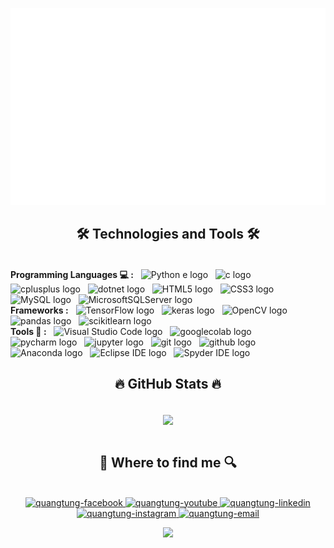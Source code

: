 <p align="center">
<a href="#" target="_blank">
  <img src="svg/quangtung.svg" width="1200" alt="nguyenquangtung" />
</a>

<h2 align="center">🛠 Technologies and Tools 🛠</h2>
<br>
<!-- https://simpleicons.org/ -->
<!-- <span><img src="https://img.shields.io/badge/JavaScript-282C34?logo=javascript&logoColor=F7DF1E" alt="JavaScript logo" title="JavaScript" height="25" /></span>
&nbsp; -->
<!-- <span><img src="https://img.shields.io/badge/TypeScript-282C34?logo=typescript&logoColor=3178C6" alt="TypeScript logo" title="TypeScript" height="25" /></span>
&nbsp; -->
<!-- <span><img src="https://img.shields.io/badge/ReactJS-282C34?logo=react&logoColor=61DAFB" alt="ReactJS logo" title="ReactJS" height="25" /></span>
&nbsp; -->
<!-- <span><img src="https://img.shields.io/badge/Redux-282C34?logo=redux&logoColor=764ABC" alt="Redux logo" title="Redux" height="25" /></span>
&nbsp; -->
<!-- <span><img src="https://img.shields.io/badge/Vue.js-282C34?logo=vue.js&logoColor=4FC08D" alt="Vue.js logo" title="Vue.js" height="25" /></span>
&nbsp; -->
<!-- <span><img src="https://img.shields.io/badge/Nuxt.js-282C34?logo=nuxt.js&logoColor=4FC08D" alt="Nuxt.js logo" title="Nuxt.js" height="25" /></span>
&nbsp; -->
<!-- <span><img src="https://img.shields.io/badge/Node.js-282C34?logo=node.js&logoColor=00F200" alt="Node.js logo" title="Node.js" height="25" /></span>
&nbsp; -->
<!-- <span><img src="https://img.shields.io/badge/Express-282C34?logo=express&logoColor=FFFFFF" alt="Express.js logo" title="Express.js" height="25" /></span>
&nbsp; -->
<!-- <span><img src="https://img.shields.io/badge/MongoDB-282C34?logo=mongodb&logoColor=47A248" alt="MongoDB logo" title="MongoDB" height="25" /></span>
&nbsp; -->
<!-- <span><img src="https://img.shields.io/badge/Tailwind%20CSS-282C34?logo=tailwind-css&logoColor=38B2AC" alt="TailwindCSS logo" title="TailwindCSS" height="25" /></span>
&nbsp; -->
<!-- <span><img src="https://img.shields.io/badge/Three.js-282C34?logo=three.js&logoColor=FFFFFF" alt="Three.js logo" title="Three.js" height="25" /></span>
&nbsp; -->
<!-- <span><img src="https://img.shields.io/badge/Sass-282C34?logo=sass&logoColor=CC6699" alt="SASS logo" title="SASS" height="25" /></span>
&nbsp; -->
<!-- <span><img src="https://img.shields.io/badge/Bootstrap-282C34?logo=bootstrap&logoColor=7952B3" alt="Bootstrap logo" title="Bootstrap" height="25" /></span>
&nbsp;
<span><img src="https://img.shields.io/badge/ESLint-282C34?logo=eslint&logoColor=4B32C3" alt="ESLint logo" title="ESLint" height="25" /></span>
&nbsp; -->
<!-- Programming Languages  -->
<span><b><strong>Programming Languages 💻 :</strong></b></span>
&nbsp;
<span><img src="https://img.shields.io/badge/Python-282C34?logo=python&logoColor=3776AB" alt="Python
e logo" title="Python" height="25" /></span>
&nbsp;
<span><img src="https://img.shields.io/badge/C-282C34?logo=C&logoColor=#A8B9CC" alt="c logo" title="C" height="25" /></span>
&nbsp;
<span><img src="https://img.shields.io/badge/C++-282C34?logo=cplusplus&logoColor=#00599C" alt="cplusplus logo" title="C++" height="25" /></span>
&nbsp;
<span><img src="https://img.shields.io/badge/.Net-282C34?logo=dotnet&logoColor=##512BD4" alt="dotnet logo" title=".Net" height="25" /></span>
&nbsp;
<span><img src="https://img.shields.io/badge/HTML5-282C34?logo=html5&logoColor=E34F26" alt="HTML5 logo" title="HTML5" height="25" /></span>
&nbsp;
<span><img src="https://img.shields.io/badge/CSS3-282C34?logo=css3&logoColor=1572B6" alt="CSS3 logo" title="CSS3" height="25" /></span>
&nbsp;
<span><img src="https://img.shields.io/badge/MySQL-282C34?logo=mySQL&logoColor=4479A1" alt="MySQL logo" title="MySQL" height="25" /></span>
&nbsp;
<span><img src="https://img.shields.io/badge/MicrosoftSQLServer-282C34?logo=microsoftSQLServer&logoColor=CC2927" alt="MicrosoftSQLServer logo" title="Microsoft SQL Server" height="25" /></span>
&nbsp;
<!-- Frameworks -->
</br><span><b><strong>Frameworks :</strong></b></span>
&nbsp;
<span><img src="https://img.shields.io/badge/TensorFlow-282C34?logo=tensorFlow&logoColor=#FF6F00" alt="TensorFlow logo" title="TensorFlow" height="25" /></span>
&nbsp;
<span><img src="https://img.shields.io/badge/keras-282C34?logo=keras&logoColor=#D00000" alt="keras logo" title="keras" height="25" /></span>
&nbsp;
<span><img src="https://img.shields.io/badge/OpenCV-282C34?logo=openCV&logoColor=5C3EE8" alt="OpenCV logo" title="OpenCV" height="25" /></span>
&nbsp;
<span><img src="https://img.shields.io/badge/pandas-282C34?logo=pandas&logoColor=#150458" alt="pandas logo" title="pandas" height="25" /></span>
&nbsp;
<span><img src="https://img.shields.io/badge/scikitlearn-282C34?logo=scikitlearn&logoColor=##F7931E" alt="scikitlearn logo" title="scikitlearn" height="25" /></span>
&nbsp;
<!-- Tools -->
</br><span><b><strong>Tools 🔧 :</strong></b></span>
&nbsp;
<span><img src="https://img.shields.io/badge/VS%20Code-282C34?logo=visual-studio-code&logoColor=007ACC" alt="Visual Studio Code logo" title="Visual Studio Code" height="25" /></span>
&nbsp;
<span><img src="https://img.shields.io/badge/googlecolab-282C34?logo=googlecolab&logoColor=#F9AB00" alt="googlecolab logo" title="googlecolab" height="25" /></span>
&nbsp;
<span><img src="https://img.shields.io/badge/pycharm-282C34?logo=pycharm&logoColor=#000000" alt="pycharm logo" title="pycharm" height="25" /></span>
&nbsp;
<span><img src="https://img.shields.io/badge/jupyter-282C34?logo=jupyter&logoColor=##F37626" alt="jupyter logo" title="jupyter" height="25" /></span>
&nbsp;
<span><img src="https://img.shields.io/badge/git-282C34?logo=git&logoColor=F05032" alt="git logo" title="git" height="25" /></span>
&nbsp;
<span><img src="https://img.shields.io/badge/github-282C34?logo=github&logoColor=#181717" alt="github logo" title="github" height="25" /></span>
&nbsp;
<span><img src="https://img.shields.io/badge/Anaconda-282C34?logo=anaconda&logoColor=44A833" alt="Anaconda logo" title="Anaconda" height="25" /></span>
&nbsp;
<span><img src="https://img.shields.io/badge/EclipseIDE-282C34?logo=eclipseIDE&logoColor=782A90" alt="Eclipse IDE logo" title="Eclipse IDE" height="25" /></span>
&nbsp;
<span><img src="https://img.shields.io/badge/SpyderIDE-282C34?logo=spyderIDE&logoColor=FF0000" alt="Spyder IDE logo" title="Spyder IDE
" height="25" /></span>
&nbsp;
<!-- </br><span><b><strong>Others :</strong></b></span>
&nbsp; -->

<!-- <span><img src="https://img.shields.io/badge/Firebase-282C34?logo=firebase&logoColor=FFCA28" alt="Firebase logo" title="Firebase" height="25" /></span>
&nbsp;
<span><img src="https://img.shields.io/badge/WordPress-282C34?logo=wordPress&logoColor=21759B" alt="WordPress logo" title="WordPress" height="25" /></span>
&nbsp; -->

<br>
<h2 align="center">🔥 GitHub Stats 🔥</h2>
<!-- https://github.com/anuraghazra/github-readme-stats -->
<br>
<div align="center">
  <a href="#" title="nguyenquangtung">
 <img width="400" align="center" src="https://github-readme-stats-git-masterrstaa-rickstaa.vercel.app/api/top-langs/?username=nguyenquangtung&hide=powershell,Mathematica,Ruby,Objective-C,Objective-C%2b%2b,Cuda&title_color=61dafb&text_color=ffffff&icon_color=61dafb&bg_color=20232a&langs_count=8&layout=compact&border_color=61dafb&hide_border=true" />
  </a>
  <!-- <a href="#" title="nguyenquangtung">
    <img align="right" width="434" src="https://github-readme-stats-git-masterrstaa-rickstaa.vercel.app/api?username=nguyenquangtung&show_icons=true&theme=tokyonight&border_color=61dafb&hide_border=true" />
  </a> -->

</div>
<br>
<h2 align="center">🔎 Where to find me 🔍</h2>
<br>
<!-- https://icons8.com -->
<div align="center">
  <a href="https://facebook.com/nqt7301/" target="_blank" rel="noopener noreferrer">
    <img src="https://img.icons8.com/bubbles/100/000000/facebook-new.png" alt="quangtung-facebook" />
  </a>
  <a href="https://www.youtube.com/@tungquangnguyen731" target="_blank" rel="noopener noreferrer">
    <img src="https://img.icons8.com/bubbles/100/000000/youtube-squared.png" alt="quangtung-youtube" />
  </a>
  <a href="https://www.linkedin.com/in/tungnguyen73" target="blank">
    <img src="https://img.icons8.com/bubbles/100/000000/linkedin.png" alt="quangtung-linkedin" />
  </a>
  <a href="https://www.instagram.com/nguyentung7301/" target="_blank" rel="noopener noreferrer">
    <img src="https://img.icons8.com/bubbles/100/000000/instagram.png" alt="quangtung-instagram" />
  </a>
  <a href="mailto:quangtung.work73@gmail.com" target="_blank" rel="noopener noreferrer">
    <img src="https://img.icons8.com/bubbles/100/000000/apple-mail.png" alt="quangtung-email" />
  </a>

<!-- ![snake gif](https://github.com/nguyenquangtung/nguyenquangtung/blob/output/github-contribution-grid-snake.gif) -->

![](https://komarev.com/ghpvc/?username=nguyenquangtung&color=orange&style=plastic&base=7301)

</div>
